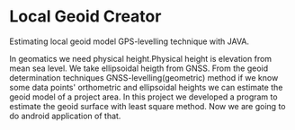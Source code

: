 # Local Geoid Creator
Estimating local geoid model GPS-levelling technique with JAVA.

In geomatics we need physical height.Physical height is elevation from mean sea level. We take ellipsoidal heigth from GNSS.
From the geoid determination techniques GNSS-levelling(geometric) method if we know some data points' orthometric and 
ellipsoidal heights we can estimate the geoid model of a project area. In this project we developed a program to estimate the
geoid surface with least square method. Now we are going to do android application of that.
